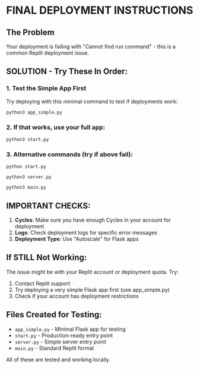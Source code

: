 # FINAL DEPLOYMENT INSTRUCTIONS

## The Problem
Your deployment is failing with "Cannot find run command" - this is a common Replit deployment issue.

## SOLUTION - Try These In Order:

### 1. Test the Simple App First
Try deploying with this minimal command to test if deployments work:
```
python3 app_simple.py
```

### 2. If that works, use your full app:
```
python3 start.py
```

### 3. Alternative commands (try if above fail):
```
python start.py
```
```
python3 server.py
```
```
python3 main.py
```

## IMPORTANT CHECKS:

1. **Cycles**: Make sure you have enough Cycles in your account for deployment
2. **Logs**: Check deployment logs for specific error messages
3. **Deployment Type**: Use "Autoscale" for Flask apps

## If STILL Not Working:

The issue might be with your Replit account or deployment quota. Try:
1. Contact Replit support
2. Try deploying a very simple Flask app first (use app_simple.py)
3. Check if your account has deployment restrictions

## Files Created for Testing:
- `app_simple.py` - Minimal Flask app for testing
- `start.py` - Production-ready entry point  
- `server.py` - Simple server entry point
- `main.py` - Standard Replit format

All of these are tested and working locally.